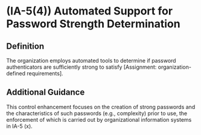 
# (IA-5(4)) Automated Support for Password Strength Determination

## Definition

The organization employs automated tools to determine if password authenticators are sufficiently strong to satisfy [Assignment: organization-defined requirements].

## Additional Guidance

This control enhancement focuses on the creation of strong passwords and the characteristics of such passwords (e.g., complexity) prior to use, the enforcement of which is carried out by organizational information systems in IA-5 (x).
